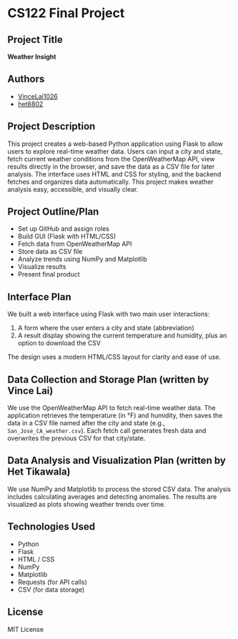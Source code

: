 # CS122 Final Project

## Project Title
**Weather Insight**

## Authors
- [VinceLai1026](https://github.com/VinceLai1026)
- [het8802](https://github.com/het8802)

## Project Description
This project creates a web-based Python application using Flask to allow users to explore real-time weather data. Users can input a city and state, fetch current weather conditions from the OpenWeatherMap API, view results directly in the browser, and save the data as a CSV file for later analysis. The interface uses HTML and CSS for styling, and the backend fetches and organizes data automatically. This project makes weather analysis easy, accessible, and visually clear.

## Project Outline/Plan
- Set up GitHub and assign roles
- Build GUI (Flask with HTML/CSS)
- Fetch data from OpenWeatherMap API
- Store data as CSV file
- Analyze trends using NumPy and Matplotlib
- Visualize results
- Present final product

## Interface Plan
We built a web interface using Flask with two main user interactions:
1. A form where the user enters a city and state (abbreviation)
2. A result display showing the current temperature and humidity, plus an option to download the CSV

The design uses a modern HTML/CSS layout for clarity and ease of use.

## Data Collection and Storage Plan (written by Vince Lai)
We use the OpenWeatherMap API to fetch real-time weather data. The application retrieves the temperature (in °F) and humidity, then saves the data in a CSV file named after the city and state (e.g., `San_Jose_CA_weather.csv`). Each fetch call generates fresh data and overwrites the previous CSV for that city/state.

## Data Analysis and Visualization Plan (written by Het Tikawala)
We use NumPy and Matplotlib to process the stored CSV data. The analysis includes calculating averages and detecting anomalies. The results are visualized as plots showing weather trends over time.

## Technologies Used
- Python
- Flask
- HTML / CSS
- NumPy
- Matplotlib
- Requests (for API calls)
- CSV (for data storage)

## License
MIT License
